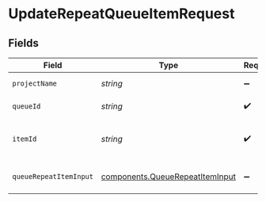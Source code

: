 # UpdateRepeatQueueItemRequest


## Fields

| Field                                                                              | Type                                                                               | Required                                                                           | Description                                                                        | Example                                                                            |
| ---------------------------------------------------------------------------------- | ---------------------------------------------------------------------------------- | ---------------------------------------------------------------------------------- | ---------------------------------------------------------------------------------- | ---------------------------------------------------------------------------------- |
| `projectName`                                                                      | *string*                                                                           | :heavy_minus_sign:                                                                 | Project name                                                                       | my-project                                                                         |
| `queueId`                                                                          | *string*                                                                           | :heavy_check_mark:                                                                 | Queue ID                                                                           | my-sample-queue                                                                    |
| `itemId`                                                                           | *string*                                                                           | :heavy_check_mark:                                                                 | Repeat Item ID                                                                     | 22222222-2222-2222-2222-222222222222                                               |
| `queueRepeatItemInput`                                                             | [components.QueueRepeatItemInput](../../models/components/queuerepeatiteminput.md) | :heavy_minus_sign:                                                                 | queue repeatable item                                                              |                                                                                    |